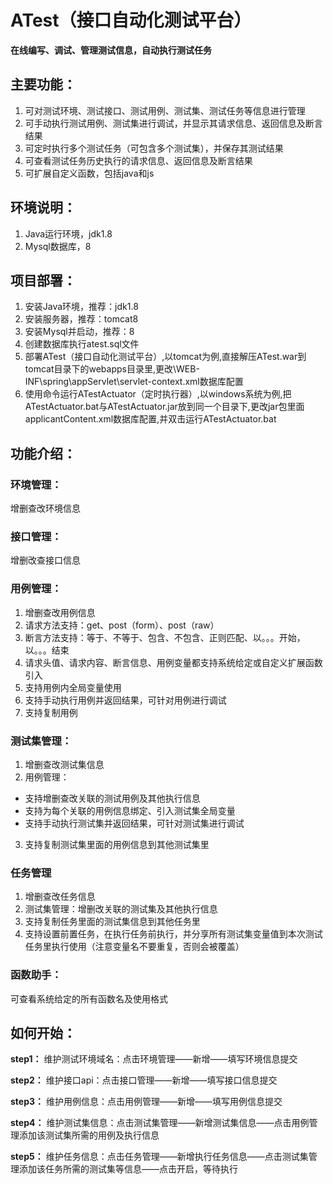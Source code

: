 ﻿# ATest（接口自动化测试平台）
**在线编写、调试、管理测试信息，自动执行测试任务**

## 主要功能：
1. 可对测试环境、测试接口、测试用例、测试集、测试任务等信息进行管理
2. 可手动执行测试用例、测试集进行调试，并显示其请求信息、返回信息及断言结果
3. 可定时执行多个测试任务（可包含多个测试集），并保存其测试结果
4. 可查看测试任务历史执行的请求信息、返回信息及断言结果
5. 可扩展自定义函数，包括java和js

## 环境说明：
1. Java运行环境，jdk1.8
2. Mysql数据库，8

## 项目部署：
1. 安装Java环境，推荐：jdk1.8
2. 安装服务器，推荐：tomcat8
3. 安装Mysql并启动，推荐：8
4. 创建数据库执行atest.sql文件
5. 部署ATest（接口自动化测试平台）,以tomcat为例,直接解压ATest.war到tomcat目录下的webapps目录里,更改\WEB-INF\spring\appServlet\servlet-context.xml数据库配置
6. 使用命令运行ATestActuator（定时执行器）,以windows系统为例,把ATestActuator.bat与ATestActuator.jar放到同一个目录下,更改jar包里面applicantContent.xml数据库配置,并双击运行ATestActuator.bat

## 功能介绍：
### 环境管理：
增删查改环境信息

### 接口管理：
增删改查接口信息

### 用例管理：
1. 增删查改用例信息
2. 请求方法支持：get、post（form）、post（raw）
3. 断言方法支持：等于、不等于、包含、不包含、正则匹配、以。。。开始，以。。。结束
4. 请求头值、请求内容、断言信息、用例变量都支持系统给定或自定义扩展函数引入
5. 支持用例内全局变量使用
6. 支持手动执行用例并返回结果，可针对用例进行调试
7. 支持复制用例

### 测试集管理：
1. 增删查改测试集信息
2. 用例管理：
* 支持增删查改关联的测试用例及其他执行信息
* 支持为每个关联的用例信息绑定、引入测试集全局变量
* 支持手动执行测试集并返回结果，可针对测试集进行调试
3. 支持复制测试集里面的用例信息到其他测试集里

### 任务管理
1. 增删查改任务信息
2. 测试集管理：增删改关联的测试集及其他执行信息
3. 支持复制任务里面的测试集信息到其他任务里
4. 支持设置前置任务，在执行任务前执行，并分享所有测试集变量值到本次测试任务里执行使用（注意变量名不要重复，否则会被覆盖）

### 函数助手：
可查看系统给定的所有函数名及使用格式

## 如何开始：
**step1：** 维护测试环境域名：点击环境管理——新增——填写环境信息提交

**step2：** 维护接口api：点击接口管理——新增——填写接口信息提交

**step3：** 维护用例信息：点击用例管理——新增——填写用例信息提交

**step4：** 维护测试集信息：点击测试集管理——新增测试集信息——点击用例管理添加该测试集所需的用例及执行信息

**step5：** 维护任务信息：点击任务管理——新增执行任务信息——点击测试集管理添加该任务所需的测试集等信息——点击开启，等待执行
